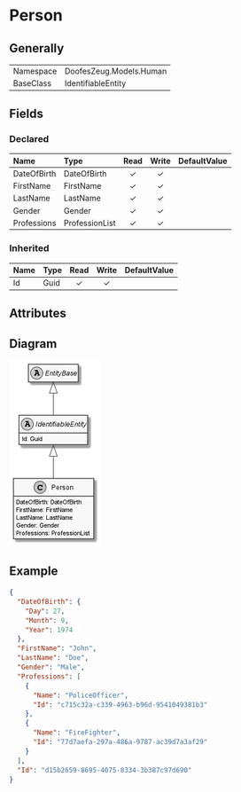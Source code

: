 ﻿# Person

## Generally

|||
|:-|:-|
|Namespace|DoofesZeug.Models.Human|
|BaseClass|IdentifiableEntity|

## Fields

### Declared

|Name|Type|Read|Write|DefaultValue|
|:---|:---|:--:|:---:|:-----------|
|DateOfBirth|DateOfBirth|&#x2713;|&#x2713;||
|FirstName|FirstName|&#x2713;|&#x2713;||
|LastName|LastName|&#x2713;|&#x2713;||
|Gender|Gender|&#x2713;|&#x2713;||
|Professions|ProfessionList|&#x2713;|&#x2713;||

### Inherited

|Name|Type|Read|Write|DefaultValue|
|:---|:---|:--:|:---:|:-----------|
|Id|Guid|&#x2713;|&#x2713;||

## Attributes

## Diagram

![Person.png](./Person.png "Person")

## Example

```json
{
  "DateOfBirth": {
    "Day": 27,
    "Month": 9,
    "Year": 1974
  },
  "FirstName": "John",
  "LastName": "Doe",
  "Gender": "Male",
  "Professions": [
    {
      "Name": "PoliceOfficer",
      "Id": "c715c32a-c339-4963-b96d-9541049381b3"
    },
    {
      "Name": "FireFighter",
      "Id": "77d7aefa-297a-486a-9787-ac39d7a3af29"
    }
  ],
  "Id": "d15b2659-8695-4075-8334-3b387c97d690"
}
```


